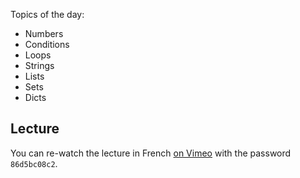 Topics of the day:

- Numbers
- Conditions
- Loops
- Strings
- Lists
- Sets
- Dicts

## Lecture

You can re-watch the lecture in French [on Vimeo](https://vimeo.com/327706450) with the password `86d5bc08c2`.

